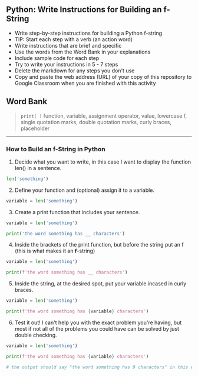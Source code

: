 ## Python: Write Instructions for Building an f-String

- Write step-by-step instructions for building a Python f-string
- TIP: Start each step with a verb (an action word)
- Write instructions that are brief and specific
- Use the words from the Word Bank in your explanations
- Include sample code for each step
- Try to write your instructions in 5 - 7 steps
- Delete the markdown for any steps you don't use
- Copy and paste the web address (URL) of your copy of this repository to Google Classroom when you are finished with this activity

## Word Bank
> `print( )` function, variable, assignment operator, value, lowercase f, single quotation marks, double quotation marks, curly braces, placeholder

---
### How to Build an f-String in Python 

1. Decide what you want to write, in this case I want to display the function len() in a sentence.
```python
len('something')
```
2. Define your function and (optional) assign it to a variable.
```python
variable = len('something')
```
3. Create a print function that includes your sentence.
```python
variable = len('something')

print('the word something has __ characters')
```
4. Inside the brackets of the print function, but before the string put an f (this is what makes it an **f**-string)
```python
variable = len('something')

print(f'the word something has __ characters')
```
5. Inside the string, at the desired spot, put your variable incased in curly braces.
```python
variable = len('something')

print(f'the word something has {variable} characters')
```
6. Test it out! I can't help you with the exact problem you're having, but most if not all of the problems you could have can be solved by just double checking.
```python
variable = len('something')

print(f'the word something has {variable} characters')

# the output should say "the word something has 9 characters" in this example
```
